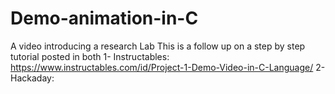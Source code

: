 # Demo-animation-in-C
A video introducing a research Lab
This is a follow up on a step by step tutorial posted in both 
1- Instructables: https://www.instructables.com/id/Project-1-Demo-Video-in-C-Language/
2- Hackaday: 
